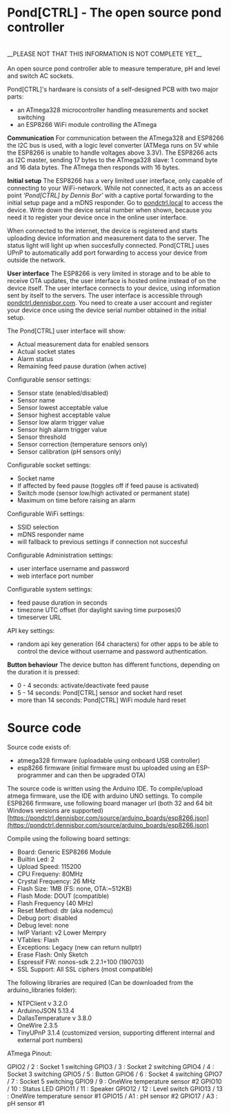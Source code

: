 # Pond[CTRL] - The open source pond controller<br>
<br>
__PLEASE NOT THAT THIS INFORMATION IS NOT COMPLETE YET__<br>
<br>
An open source pond controller able to measure temperature, pH and level and switch AC sockets.<br>

Pond[CTRL]'s hardware is consists of a self-designed PCB with two major parts:
* an ATmega328 microcontroller handling measurements and socket switching
* an ESP8266 WiFi module controlling the ATmega  

__Communication__
For communication between the ATmega328 and ESP8266 the I2C bus is used, with a logic level converter (ATMega runs on 5V while the ESP8266 is unable to handle voltages above 3.3V). The ESP8266 acts as I2C master, sending 17 bytes to the ATmega328 slave: 1 command byte and 16 data bytes. The ATmega then responds with 16 bytes.

__Initial setup__
The ESP8266 has a very limited user interface, only capable of connecting to your WiFi-network. While not connected, it acts as an access point _'Pond[CTRL] by Dennis Bor'_ with a captive portal forwarding to the initial setup page and a mDNS responder. Go to [pondctrl.local](pondctrl.local) to access the device. Write down the device serial number when shown, because you need it to register your device once in the online user interface.

When connected to the internet, the device is registered and starts uploading device information and measurement data to the server. The status light will light up when succesfully connected. Pond[CTRL] uses UPnP to automatically add port forwarding to access your device from outside the network. 

__User interface__
The ESP8266 is very limited in storage and to be able to receive OTA updates, the user interface is hosted online instead of on the device itself. The user interface connects to your device, using information sent by itself to the servers. The user interface is accessible through [pondctrl.dennisbor.com](https://pondctrl.dennisbor.com). You need to create a user account and register your device once using the device serial number obtained in the initial setup. 

The Pond[CTRL] user interface will show:
* Actual measurement data for enabled sensors
* Actual socket states
* Alarm status
* Remaining feed pause duration (when active)
 
Configurable sensor settings:
* Sensor state (enabled/disabled)
* Sensor name
* Sensor lowest acceptable value
* Sensor highest acceptable value
* Sensor low alarm trigger value
* Sensor high alarm trigger value
* Sensor threshold
* Sensor correction (temperature sensors only)
* Sensor calibration (pH sensors only)

Configurable socket settings:
* Socket name
* If affected by feed pause (toggles off if feed pause is activated)
* Switch mode (sensor low/high activated or permanent state)
* Maximum on time before raising an alarm

Configurable WiFi settings:
* SSID selection
* mDNS responder name
* will fallback to previous settings if connection not succesful

Configurable Administration settings:
* user interface username and password
* web interface port number

Configurable system settings:
* feed pause duration in seconds
* timezone UTC offset (for daylight saving time purposes)0
* timeserver URL

API key settings:
* random api key generation (64 characters) for other apps to be able to control the device without username and password authentication.

__Button behaviour__
The device button has different functions, depending on the duration it is pressed:
* 0 - 4 seconds: activate/deactivate feed pause
* 5 - 14 seconds: Pond[CTRL] sensor and socket hard reset
* more than 14 seconds: Pond[CTRL] WiFi module hard reset

# Source code

Source code exists of:

* atmega328 firmware (uploadable using onboard USB controller)
* esp8266 firmware (initial firmware must bu uploaded using an ESP-programmer and can then be upgraded OTA)

The source code is written using the Arduino IDE. To compile/upload atmega firmware, use the IDE with arduino UNO settings. To compile ESP8266 firmware, use following board manager url (both 32 and 64 bit Windows versions are supported) [https://pondctrl.dennisbor.com/source/arduino_boards/esp8266.json](https://pondctrl.dennisbor.com/source/arduino_boards/esp8266.json)

Compile using the following board settings:

* Board: Generic ESP8266 Module
* Builtin Led: 2
* Upload Speed: 115200
* CPU Frequeny: 80MHz
* Crystal Frequency: 26 MHz
* Flash Size: 1MB (FS: none, OTA:~512KB)
* Flash Mode: DOUT (compatible)
* Flash Frequency (40 MHz)
* Reset Method: dtr (aka nodemcu)
* Debug port: disabled
* Debug level: none
* IwIP Variant: v2 Lower Mempry
* VTables: Flash
* Exceptions: Legacy (new can return nullptr)
* Erase Flash: Only Sketch
* Espressif FW: nonos-sdk 2.2.1+100 (190703)
* SSL Support: All SSL ciphers (most compatible)

The following libraries are required (Can be downloaded from the arduino_libraries folder):

* NTPClient v 3.2.0
* ArduinoJSON  5.13.4
* DallasTemperature v 3.8.0
* OneWire 2.3.5
* TinyUPnP 3.1.4 (customized version, supporting different internal and external port numbers)

ATmega Pinout:

GPIO2  /  2   :     Socket 1 switching
GPIO3  /  3   :    Socket 2 switching
GPIO4  /  4   :    Socket 3 switching
GPIO5  /  5   :    Button
GPIO6  /  6   :    Socket 4 switching
GPIO7  /  7   :    Socket 5 switching
GPIO9  /  9   :    OneWire temperature sensor #2
GPIO10 / 10   :    Status LED
GPIO11 / 11   :    Speaker
GPIO12 / 12   :    Level switch
GPIO13 / 13   :    OneWire temperature sensor #1
GPIO15 / A1   :    pH sensor #2
GPIO17 / A3   :    pH sensor #1
